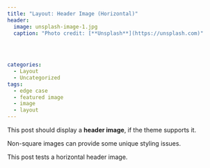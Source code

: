 ```yaml
---
title: "Layout: Header Image (Horizontal)"
header:
  image: unsplash-image-1.jpg
  caption: "Photo credit: [**Unsplash**](https://unsplash.com)"
  
 


categories:
  - Layout
  - Uncategorized
tags:
  - edge case
  - featured image
  - image
  - layout
---
```


This post should display a **header image**, if the theme supports it.

Non-square images can provide some unique styling issues.

This post tests a horizontal header image.
